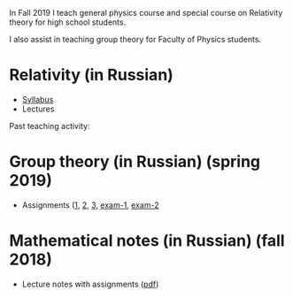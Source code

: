 In Fall 2019 I teach general physics course and special course on Relativity theory for high school students.

I also assist in teaching group theory for Faculty of Physics students.
# Relativity (in Russian)
* <a href='/teaching/relativity/relativity_syllabus.pdf'>Syllabus</a>
* Lectures

Past teaching activity:

# Group theory (in Russian) (spring 2019)
* Assignments (<a href="group_theory/gt1.pdf">1</a>, <a href="group_theory/gt2.pdf">2</a>, <a href="group_theory/gt3.pdf">3</a>, <a href="group_theory/examset1.pdf">exam-1</a>, <a href="group_theory/examset2.pdf">exam-2</a>

# Mathematical notes (in Russian) (fall 2018)
* Lecture notes with assignments (<a href="dg/assignments.pdf">pdf</a>)

